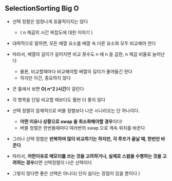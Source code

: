 ## SelectionSorting Big O

- 선택 정렬은 엄청나게 효율적이지는 않다
  - ( n 제곱의 시간 복잡도에 대한 이야기 )


- 대략적으로 말하면, 모든 배열 요소를 배열 속 다른 요소와 모두 비교해야 한다


- 따라서, 배열의 길이가 길어지면 비교 횟수도 n 에 n 을 곱한, n 제곱 비율로 늘어난다
  - 물론, 비교할때마다 비교해야할 배열의 길이가 줄어들긴 한다
  - 하지만 이건, 중요하지 않다


- 큰 틀에서 보면 **O( n^2 )시간**이 걸린다


- 각 항목을 단일 비교할 때보다도 훨씬 더 좋지 않다


- 선택 정렬이 잠재적으로 버블 정렬보다 나은 시나리오는 단 하나이다.
  - **어떤 이유나 상황으로 swap 을 최소화해야할 경우**이다!
  - 버블 정렬은 한번돌때마다 여러번의 swap 으로 계속 위치를 바꾼다


- 그러나 선택 정렬은 **반복하며 많이 비교하기는 하지만, 각 루프가 끝날 때, 한번만 바꾼다**


- 따라서, **어떤이유로 메모리를 쓰는 것을 고려하거나, 실제로 스왑을 수행하는 것을 고려하는 경우**라면 선택정렬이 나은 선택이다  


- 그렇지 않다면 좋은 선택은 아니다( 단지 쉽다는 장점이 있을 뿐이다 )